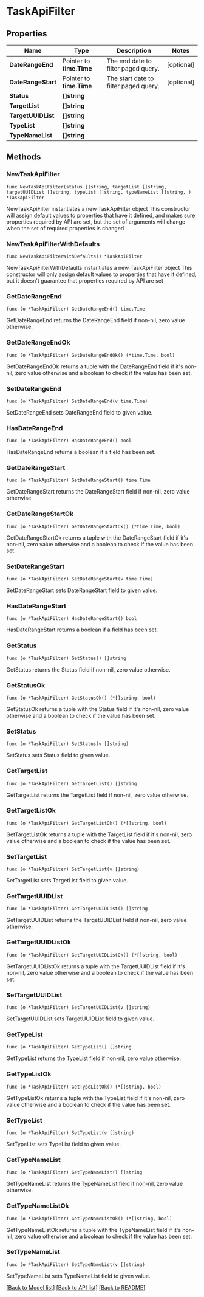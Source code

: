 # TaskApiFilter

## Properties

Name | Type | Description | Notes
------------ | ------------- | ------------- | -------------
**DateRangeEnd** | Pointer to **time.Time** | The end date to filter paged query. | [optional] 
**DateRangeStart** | Pointer to **time.Time** | The start date to filter paged query. | [optional] 
**Status** | **[]string** |  | 
**TargetList** | **[]string** |  | 
**TargetUUIDList** | **[]string** |  | 
**TypeList** | **[]string** |  | 
**TypeNameList** | **[]string** |  | 

## Methods

### NewTaskApiFilter

`func NewTaskApiFilter(status []string, targetList []string, targetUUIDList []string, typeList []string, typeNameList []string, ) *TaskApiFilter`

NewTaskApiFilter instantiates a new TaskApiFilter object
This constructor will assign default values to properties that have it defined,
and makes sure properties required by API are set, but the set of arguments
will change when the set of required properties is changed

### NewTaskApiFilterWithDefaults

`func NewTaskApiFilterWithDefaults() *TaskApiFilter`

NewTaskApiFilterWithDefaults instantiates a new TaskApiFilter object
This constructor will only assign default values to properties that have it defined,
but it doesn't guarantee that properties required by API are set

### GetDateRangeEnd

`func (o *TaskApiFilter) GetDateRangeEnd() time.Time`

GetDateRangeEnd returns the DateRangeEnd field if non-nil, zero value otherwise.

### GetDateRangeEndOk

`func (o *TaskApiFilter) GetDateRangeEndOk() (*time.Time, bool)`

GetDateRangeEndOk returns a tuple with the DateRangeEnd field if it's non-nil, zero value otherwise
and a boolean to check if the value has been set.

### SetDateRangeEnd

`func (o *TaskApiFilter) SetDateRangeEnd(v time.Time)`

SetDateRangeEnd sets DateRangeEnd field to given value.

### HasDateRangeEnd

`func (o *TaskApiFilter) HasDateRangeEnd() bool`

HasDateRangeEnd returns a boolean if a field has been set.

### GetDateRangeStart

`func (o *TaskApiFilter) GetDateRangeStart() time.Time`

GetDateRangeStart returns the DateRangeStart field if non-nil, zero value otherwise.

### GetDateRangeStartOk

`func (o *TaskApiFilter) GetDateRangeStartOk() (*time.Time, bool)`

GetDateRangeStartOk returns a tuple with the DateRangeStart field if it's non-nil, zero value otherwise
and a boolean to check if the value has been set.

### SetDateRangeStart

`func (o *TaskApiFilter) SetDateRangeStart(v time.Time)`

SetDateRangeStart sets DateRangeStart field to given value.

### HasDateRangeStart

`func (o *TaskApiFilter) HasDateRangeStart() bool`

HasDateRangeStart returns a boolean if a field has been set.

### GetStatus

`func (o *TaskApiFilter) GetStatus() []string`

GetStatus returns the Status field if non-nil, zero value otherwise.

### GetStatusOk

`func (o *TaskApiFilter) GetStatusOk() (*[]string, bool)`

GetStatusOk returns a tuple with the Status field if it's non-nil, zero value otherwise
and a boolean to check if the value has been set.

### SetStatus

`func (o *TaskApiFilter) SetStatus(v []string)`

SetStatus sets Status field to given value.


### GetTargetList

`func (o *TaskApiFilter) GetTargetList() []string`

GetTargetList returns the TargetList field if non-nil, zero value otherwise.

### GetTargetListOk

`func (o *TaskApiFilter) GetTargetListOk() (*[]string, bool)`

GetTargetListOk returns a tuple with the TargetList field if it's non-nil, zero value otherwise
and a boolean to check if the value has been set.

### SetTargetList

`func (o *TaskApiFilter) SetTargetList(v []string)`

SetTargetList sets TargetList field to given value.


### GetTargetUUIDList

`func (o *TaskApiFilter) GetTargetUUIDList() []string`

GetTargetUUIDList returns the TargetUUIDList field if non-nil, zero value otherwise.

### GetTargetUUIDListOk

`func (o *TaskApiFilter) GetTargetUUIDListOk() (*[]string, bool)`

GetTargetUUIDListOk returns a tuple with the TargetUUIDList field if it's non-nil, zero value otherwise
and a boolean to check if the value has been set.

### SetTargetUUIDList

`func (o *TaskApiFilter) SetTargetUUIDList(v []string)`

SetTargetUUIDList sets TargetUUIDList field to given value.


### GetTypeList

`func (o *TaskApiFilter) GetTypeList() []string`

GetTypeList returns the TypeList field if non-nil, zero value otherwise.

### GetTypeListOk

`func (o *TaskApiFilter) GetTypeListOk() (*[]string, bool)`

GetTypeListOk returns a tuple with the TypeList field if it's non-nil, zero value otherwise
and a boolean to check if the value has been set.

### SetTypeList

`func (o *TaskApiFilter) SetTypeList(v []string)`

SetTypeList sets TypeList field to given value.


### GetTypeNameList

`func (o *TaskApiFilter) GetTypeNameList() []string`

GetTypeNameList returns the TypeNameList field if non-nil, zero value otherwise.

### GetTypeNameListOk

`func (o *TaskApiFilter) GetTypeNameListOk() (*[]string, bool)`

GetTypeNameListOk returns a tuple with the TypeNameList field if it's non-nil, zero value otherwise
and a boolean to check if the value has been set.

### SetTypeNameList

`func (o *TaskApiFilter) SetTypeNameList(v []string)`

SetTypeNameList sets TypeNameList field to given value.



[[Back to Model list]](../README.md#documentation-for-models) [[Back to API list]](../README.md#documentation-for-api-endpoints) [[Back to README]](../README.md)


